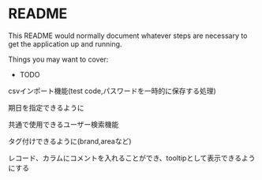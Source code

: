 # README

This README would normally document whatever steps are necessary to get the
application up and running.

Things you may want to cover:

* TODO

csvインポート機能(test code,パスワードを一時的に保存する処理)


期日を指定できるように

共通で使用できるユーザー検索機能

タグ付けできるように(brand,areaなど)

レコード、カラムにコメントを入れることができ、tooltipとして表示できるようにする
